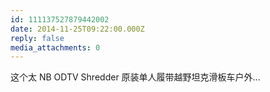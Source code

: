 ```yaml
---
id: 111137527879442002
date: 2014-11-25T09:22:00.000Z
reply: false
media_attachments: 0
---
```


这个太 NB ODTV Shredder 原装单人履带越野坦克滑板车户外... ​​​​

